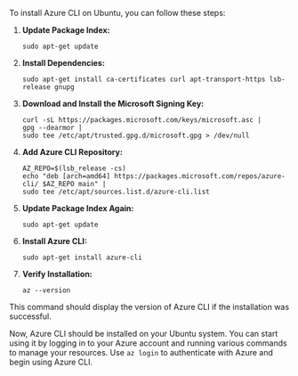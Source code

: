 To install Azure CLI on Ubuntu, you can follow these steps:

1. **Update Package Index:**
   ```
   sudo apt-get update
   ```

2. **Install Dependencies:**
   ```
   sudo apt-get install ca-certificates curl apt-transport-https lsb-release gnupg
   ```

3. **Download and Install the Microsoft Signing Key:**
   ```
   curl -sL https://packages.microsoft.com/keys/microsoft.asc | 
   gpg --dearmor | 
   sudo tee /etc/apt/trusted.gpg.d/microsoft.gpg > /dev/null
   ```

4. **Add Azure CLI Repository:**
   ```
   AZ_REPO=$(lsb_release -cs)
   echo "deb [arch=amd64] https://packages.microsoft.com/repos/azure-cli/ $AZ_REPO main" | 
   sudo tee /etc/apt/sources.list.d/azure-cli.list
   ```

5. **Update Package Index Again:**
   ```
   sudo apt-get update
   ```

6. **Install Azure CLI:**
   ```
   sudo apt-get install azure-cli
   ```

7. **Verify Installation:**
   ```
   az --version
   ```

This command should display the version of Azure CLI if the installation was successful.

Now, Azure CLI should be installed on your Ubuntu system. You can start using it by logging in to your Azure account and running various commands to manage your resources. Use `az login` to authenticate with Azure and begin using Azure CLI.
